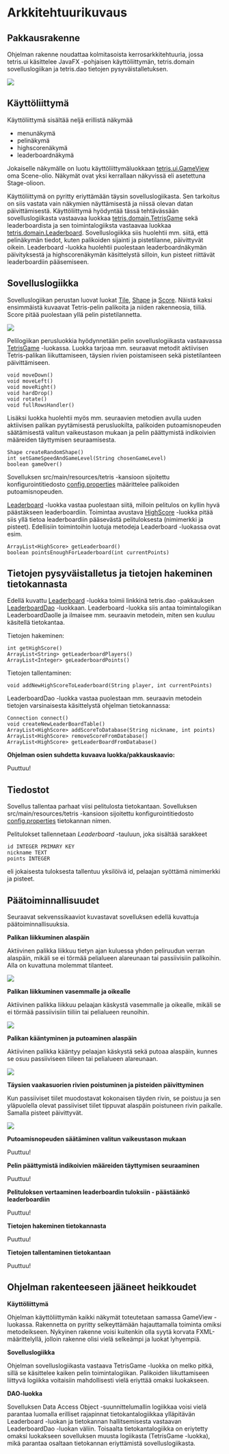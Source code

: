 # Arkkitehtuurikuvaus

## Pakkausrakenne

Ohjelman rakenne noudattaa kolmitasoista kerrosarkkitehtuuria, jossa tetris.ui käsittelee JavaFX -pohjaisen käyttöliittymän, tetris.domain sovelluslogiikan ja tetris.dao tietojen pysyväistalletuksen.

<img src="https://github.com/Marcestus/ot-harjoitustyo/blob/master/dokumentaatio/kuvat/pakkausrakenne.png">

## Käyttöliittymä

Käyttöliittymä sisältää neljä erillistä näkymää

- menunäkymä
- pelinäkymä
- highscorenäkymä
- leaderboardnäkymä

Jokaiselle näkymälle on luotu käyttöliittymäluokkaan [tetris.ui.GameView](https://github.com/Marcestus/ot-harjoitustyo/blob/master/Tetris/src/main/java/tetris/ui/GameView.java) oma Scene-olio. Näkymät ovat yksi kerrallaan näkyvissä eli asetettuna Stage-olioon.

Käyttöliittymä on pyritty eriyttämään täysin sovelluslogiikasta. Sen tarkoitus on siis vastata vain näkymien näyttämisestä ja niissä olevan datan päivittämisestä. Käyttöliittymä hyödyntää tässä tehtävässään sovelluslogiikasta vastaavaa luokkaa [tetris.domain.TetrisGame](https://github.com/Marcestus/ot-harjoitustyo/blob/master/Tetris/src/main/java/tetris/domain/TetrisGame.java) sekä leaderboardista ja sen toimintalogiiksta vastaavaa luokkaa [tetris.domain.Leaderboard](https://github.com/Marcestus/ot-harjoitustyo/blob/master/Tetris/src/main/java/tetris/domain/Leaderboard.java). Sovelluslogiikka siis huolehtii mm. siitä, että pelinäkymän tiedot, kuten palikoiden sijainti ja pistetilanne, päivittyvät oikein. Leaderboard -luokka huolehtii puolestaan leaderboardnäkymän päivityksestä ja highscorenäkymän käsittelystä silloin, kun pisteet riittävät leaderboardiin pääsemiseen.

## Sovelluslogiikka

Sovelluslogiikan perustan luovat luokat [Tile](https://github.com/Marcestus/ot-harjoitustyo/blob/master/Tetris/src/main/java/tetris/domain/Tile.java), [Shape](https://github.com/Marcestus/ot-harjoitustyo/blob/master/Tetris/src/main/java/tetris/domain/Shape.java) ja [Score](https://github.com/Marcestus/ot-harjoitustyo/blob/master/Tetris/src/main/java/tetris/domain/Score.java). Näistä kaksi ensimmäistä kuvaavat Tetris-pelin palikoita ja niiden rakenneosia, tiiliä. Score pitää puolestaan yllä pelin pistetilannetta.

<img src="https://github.com/Marcestus/ot-harjoitustyo/blob/master/dokumentaatio/kuvat/luokkakaaviokuva.jpg">

Pelilogiikan perusluokkia hyödynnetään pelin sovelluslogiikasta vastaavassa [TetrisGame](https://github.com/Marcestus/ot-harjoitustyo/blob/master/Tetris/src/main/java/tetris/domain/TetrisGame.java) -luokassa. Luokka tarjoaa mm. seuraavat metodit aktiivisen Tetris-palikan liikuttamiseen, täysien rivien poistamiseen sekä pistetilanteen päivittämiseen.

```
void moveDown()
void moveLeft()
void moveRight()
void hardDrop()
void rotate()
void fullRowsHandler()
```
Lisäksi luokka huolehtii myös mm. seuraavien metodien avulla uuden aktiivisen palikan pyytämisestä perusluokilta, palikoiden putoamisnopeuden säätämisestä valitun vaikeustason mukaan ja pelin päättymistä indikoivien määreiden täyttymisen seuraamisesta.

```
Shape createRandomShape()
int setGameSpeedAndGameLevel(String chosenGameLevel)
boolean gameOver()
```

Sovelluksen src/main/resources/tetris -kansioon sijoitettu konfigurointitiedosto [config.properties](https://github.com/Marcestus/ot-harjoitustyo/blob/master/Tetris/src/main/resources/tetris/config.properties) määrittelee palikoiden putoamisnopeuden.

[Leaderboard](https://github.com/Marcestus/ot-harjoitustyo/blob/master/Tetris/src/main/java/tetris/domain/Leaderboard.java) -luokka vastaa puolestaan siitä, milloin pelitulos on kyllin hyvä päästäkseen leaderboardiin. Toimintaa avustava [HighScore](https://github.com/Marcestus/ot-harjoitustyo/blob/master/Tetris/src/main/java/tetris/domain/HighScore.java) -luokka pitää siis yllä tietoa leaderboardiin pääsevästä pelituloksesta (nimimerkki ja pisteet). Edellisiin toimintoihin luotuja metodeja Leaderboard -luokassa ovat esim.

```
ArrayList<HighScore> getLeaderboard()
boolean pointsEnoughForLeaderboard(int currentPoints)
```

## Tietojen pysyväistalletus ja tietojen hakeminen tietokannasta

Edellä kuvattu [Leaderboard](https://github.com/Marcestus/ot-harjoitustyo/blob/master/Tetris/src/main/java/tetris/domain/Leaderboard.java) -luokka toimii linkkinä tetris.dao -pakkauksen [LeaderboardDao](https://github.com/Marcestus/ot-harjoitustyo/blob/master/Tetris/src/main/java/tetris/dao/LeaderboardDao.java) -luokkaan. Leaderboard -luokka siis antaa toimintalogiikan LeaderboardDaolle ja ilmaisee mm. seuraavin metodein, miten sen kuuluu käsitellä tietokantaa.

Tietojen hakeminen:

```
int getHighScore()
ArrayList<String> getLeaderboardPlayers()
ArrayList<Integer> geLeaderboardPoints()
```

Tietojen tallentaminen:

```
void addNewHighScoreToLeaderboard(String player, int currentPoints)
```

LeaderboardDao -luokka vastaa puolestaan mm. seuraavin metodein tietojen varsinaisesta käsittelystä ohjelman tietokannassa:
```
Connection connect()
void createNewLeaderBoardTable()
ArrayList<HighScore> addScoreToDatabase(String nickname, int points)
ArrayList<HighScore> removeScoreFromDatabase()
ArrayList<HighScore> getLeaderBoardFromDatabase()
```

**Ohjelman osien suhdetta kuvaava luokka/pakkauskaavio:**

Puuttuu!

## Tiedostot

Sovellus tallentaa parhaat viisi pelitulosta tietokantaan.
Sovelluksen src/main/resources/tetris -kansioon sijoitettu konfigurointitiedosto [config.properties](https://github.com/Marcestus/ot-harjoitustyo/blob/master/Tetris/src/main/resources/tetris/config.properties) tietokannan nimen.

Pelitulokset tallennetaan *Leaderboard* -tauluun, joka sisältää sarakkeet
```
id INTEGER PRIMARY KEY
nickname TEXT
points INTEGER
```
eli jokaisesta tuloksesta tallentuu yksilöivä id, pelaajan syöttämä nimimerkki ja pisteet.

## Päätoiminnallisuudet

Seuraavat sekvenssikaaviot kuvastavat sovelluksen edellä kuvattuja päätoiminnallisuuksia.

**Palikan liikkuminen alaspäin**

Aktiivinen palikka liikkuu tietyn ajan kuluessa yhden peliruudun verran alaspäin, mikäli se ei törmää pelialueen alareunaan tai passiivisiin palikoihin. Alla on kuvattuna molemmat tilanteet.

<img src="https://github.com/Marcestus/ot-harjoitustyo/blob/master/dokumentaatio/kuvat/moveDown.png">

**Palikan liikkuminen vasemmalle ja oikealle**

Aktiivinen palikka liikkuu pelaajan käskystä vasemmalle ja oikealle, mikäli se ei törmää passiivisiin tiiliin tai pelialueen reunoihin.

<img src="https://github.com/Marcestus/ot-harjoitustyo/blob/master/dokumentaatio/kuvat/rightAndLeft.png">

**Palikan kääntyminen ja putoaminen alaspäin**

Aktiivinen palikka kääntyy pelaajan käskystä sekä putoaa alaspäin, kunnes se osuu passiiviseen tiileen tai pelialueen alareunaan.

<img src="https://github.com/Marcestus/ot-harjoitustyo/blob/master/dokumentaatio/kuvat/rotateAndHardDrop.png">

**Täysien vaakasuorien rivien poistuminen ja pisteiden päivittyminen**

Kun passiiviset tiilet muodostavat kokonaisen täyden rivin, se poistuu ja sen yläpuolella olevat passiiviset tiilet tippuvat alaspäin poistuneen rivin paikalle. Samalla pisteet päivittyvät.

<img src="https://github.com/Marcestus/ot-harjoitustyo/blob/master/dokumentaatio/kuvat/FullRowsSequence.png">

**Putoamisnopeuden säätäminen valitun vaikeustason mukaan**

Puuttuu!

**Pelin päättymistä indikoivien määreiden täyttymisen seuraaminen**

Puuttuu!

**Pelituloksen vertaaminen leaderboardin tuloksiin - päästäänkö leaderboardiin**

Puuttuu!

**Tietojen hakeminen tietokannasta**

Puuttuu!

**Tietojen tallentaminen tietokantaan**

Puuttuu!

## Ohjelman rakenteeseen jääneet heikkoudet

**Käyttöliittymä**

Ohjelman käyttöliittymän kaikki näkymät toteutetaan samassa GameView -luokassa. Rakennetta on pyritty selkeyttämään hajauttamalla toiminta omiksi metodeikseen. Nykyinen rakenne voisi kuitenkin olla syytä korvata FXML-määrittelyllä, jolloin rakenne olisi vielä selkeämpi ja luokat lyhyempiä.

**Sovelluslogiikka**

Ohjelman sovelluslogiikasta vastaava TetrisGame -luokka on melko pitkä, sillä se käsittelee kaiken pelin toimintalogiikan. Palikoiden liikuttamiseen liittyvä logiikka voitaisiin mahdollisesti vielä eriyttää omaksi luokakseen.

**DAO-luokka**

Sovelluksen Data Access Object -suunnittelumallin logiikkaa voisi vielä parantaa luomalla erilliset rajapinnat tietokantalogiikkaa ylläpitävän Leaderboard -luokan ja tietokannan hallitsemisesta vastaavan LeaderboardDao -luokan väliin. Toisaalta tietokantalogiikka on eriytetty omaksi luokakseen sovelluksen muusta logiikasta (TetrisGame -luokka), mikä parantaa osaltaan tietokannan eriyttämistä sovelluslogiikasta.
